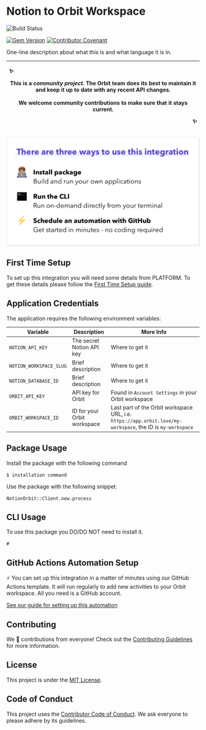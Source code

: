 # Notion to Orbit Workspace

<!-- Update repo name -->

![Build Status](https://github.com/orbit-love/community-ruby-notion-orbit/workflows/CI/badge.svg)

<!-- Generator at https://badge.fury.io/ -->

[![Gem Version](https://badge.fury.io/rb/dev_orbit.svg)](https://badge.fury.io/rb/dev_orbit)
[![Contributor Covenant](https://img.shields.io/badge/Contributor%20Covenant-2.0-4baaaa.svg)](.github/CODE_OF_CONDUCT.md)

One-line description about what this is and what language it is in.

| <p align="left">:sparkles:</p> This is a _community project_. The Orbit team does its best to maintain it and keep it up to date with any recent API changes.<br/><br/>We welcome community contributions to make sure that it stays current. <p align="right">:sparkles:</p> |
| ----------------------------------------------------------------------------------------------------------------------------------------------------------------------------------------------------------------------------------------------------------------------------- |

![There are three ways to use this integration. Install package - build and run your own applications. Run the CLI - run on-demand directly from your terminal. Schedule an automation with GitHub - get started in minutes - no coding required](docs/ways-to-use.png)

## First Time Setup

<!-- If this section is short, delete docs/setup.md and write the guide under this heading -->

To set up this integration you will need some details from PLATFORM. To get these details please follow the [First Time Setup guide](docs/setup.md).

## Application Credentials

The application requires the following environment variables:

| Variable                | Description                 | More Info                                                                                                  |
| ----------------------- | --------------------------- | ---------------------------------------------------------------------------------------------------------- |
| `NOTION_API_KEY`        | The secret Notion API key   | Where to get it                                                                                            |
| `NOTION_WORKSPACE_SLUG` | Brief description           | Where to get it                                                                                            |
| `NOTION_DATABASE_ID`    | Brief description           | Where to get it                                                                                            |
| `ORBIT_API_KEY`         | API key for Orbit           | Found in `Account Settings` in your Orbit workspace                                                        |
| `ORBIT_WORKSPACE_ID`    | ID for your Orbit workspace | Last part of the Orbit workspace URL, i.e. `https://app.orbit.love/my-workspace`, the ID is `my-workspace` |

## Package Usage

Install the package with the following command

```
$ installation command
```

Use the package with the following snippet.

```
NotionOrbit::Client.new.process
```

<!-- Make sure all variants and standalone methods are explained. -->

## CLI Usage

To use this package you DO/DO NOT need to install it.

```
#
```

<!-- Explain any flags/config options -->

## GitHub Actions Automation Setup

⚡ You can set up this integration in a matter of minutes using our GitHub Actions template. It will run regularly to add new activities to your Orbit workspace. All you need is a GitHub account.

[See our guide for setting up this automation](#)

## Contributing

We 💜 contributions from everyone! Check out the [Contributing Guidelines](.github/CONTRIBUTING.md) for more information.

## License

This project is under the [MIT License](./LICENSE).

## Code of Conduct

This project uses the [Contributor Code of Conduct](.github/CODE_OF_CONDUCT.md). We ask everyone to please adhere by its guidelines.
